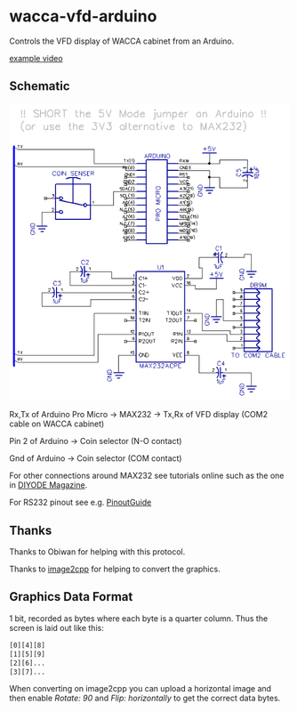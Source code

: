 # wacca-vfd-arduino

Controls the VFD display of WACCA cabinet from an Arduino.

[example video](https://twitter.com/akasaka_spk/status/1659505635078311936)

## Schematic

![schematic](sch/schematic.png)

Rx,Tx of Arduino Pro Micro -> MAX232 -> Tx,Rx of VFD display (COM2 cable on WACCA cabinet)

Pin 2 of Arduino -> Coin selector (N-O contact)

Gnd of Arduino -> Coin selector (COM contact)

For other connections around MAX232 see tutorials online such as the one in [DIYODE Magazine](https://diyodemag.com/education/the_classroom_rs232_the_max232_ic_arduino_uno).

For RS232 pinout see e.g. [PinoutGuide](https://pinoutguide.com/SerialPorts/Serial9_pinout.shtml)

## Thanks

Thanks to Obiwan for helping with this protocol. 

Thanks to [image2cpp](https://javl.github.io/image2cpp/) for helping to convert the graphics.

## Graphics Data Format

1 bit, recorded as bytes where each byte is a quarter column. Thus the screen is laid out like this: 

```
[0][4][8]
[1][5][9]
[2][6]...
[3][7]...
```

When converting on image2cpp you can upload a horizontal image and then enable *Rotate: 90* and *Flip: horizontally* to get the correct data bytes.